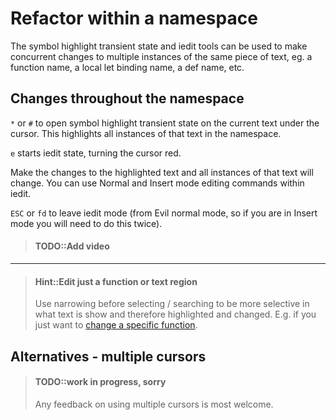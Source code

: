 # Refactor within a namespace

The symbol highlight transient state and iedit tools can be used to make concurrent changes to multiple instances of the same piece of text, eg. a function name, a local let binding name, a def name, etc.


## Changes throughout the namespace

`*` or `#` to open symbol highlight transient state on the current text under the cursor.  This highlights all instances of that text in the namespace.

`e` starts iedit state, turning the cursor red.

Make the changes to the highlighted text and all instances of that text will change.  You can use Normal and Insert mode editing commands within iedit.

`ESC` or `fd` to leave iedit mode (from Evil normal mode, so if you are in Insert mode you will need to do this twice).


> #### TODO::Add video

---

> #### Hint::Edit just a function or text region
> Use narrowing before selecting / searching to be more selective in what text is show and therefore highlighted and changed.  E.g. if you just want to [change a specific function](within-a-function.md).




## Alternatives - multiple cursors

> #### TODO::work in progress, sorry
> Any feedback on using multiple cursors is most welcome.
